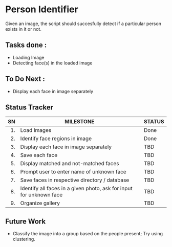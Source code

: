 # Person Identifier

Given an image, the script should succesfully detect if a particular person exists in it or not.

## Tasks done : 
* Loading Image
* Detecting face(s) in the loaded image

## To Do Next : 
* Display each face in image separately

## Status Tracker
| SN  | MILESTONE | STATUS |
| ---:| --------- | ------ |
| 1. | Load Images | Done | 
| 2. | Identify face regions in image | Done | 
| 3. | Display each face in image separately | TBD| 
| 4. | Save each face | TBD| 
| 5. | Display matched and not-matched faces | TBD| 
| 6. | Prompt user to enter name of unknown face | TBD| 
| 7. | Save faces in respective directory / database | TBD| 
| 8. | Identify all faces in a given photo, ask for input for unknown face | TBD| 
| 9. | Organize gallery | TBD| 

## Future Work 

* Classify the image into a group based on the people present; Try using clustering.
